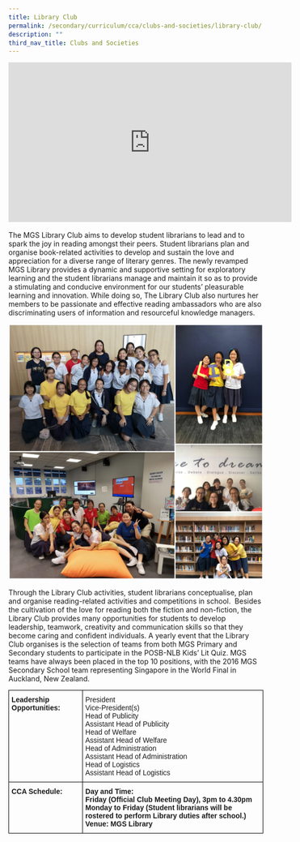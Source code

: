 ```yaml
---
title: Library Club
permalink: /secondary/curriculum/cca/clubs-and-societies/library-club/
description: ""
third_nav_title: Clubs and Societies
---
```




<iframe width="560" height="315" src="https://www.youtube.com/embed/EC9-QFa5AQU" title="YouTube video player" frameborder="0" allow="accelerometer; autoplay; clipboard-write; encrypted-media; gyroscope; picture-in-picture" allowfullscreen></iframe>

The MGS Library Club aims to develop student librarians to lead and to spark the joy in reading amongst their peers. Student librarians plan and organise book-related activities to develop and sustain the love and appreciation for a diverse range of literary genres. The newly revamped MGS Library provides a dynamic and supportive setting for exploratory learning and the student librarians manage and maintain it so as to provide a stimulating and conducive environment for our students’ pleasurable learning and innovation. While doing so, The Library Club also nurtures her members to be passionate and effective reading ambassadors who are also discriminating users of information and resourceful knowledge managers.

![](/images/library.jpg)

Through the Library Club activities, student librarians conceptualise, plan and organise reading-related activities and competitions in school.  Besides the cultivation of the love for reading both the fiction and non-fiction, the Library Club provides many opportunities for students to develop leadership, teamwork, creativity and communication skills so that they become caring and confident individuals. A yearly event that the Library Club organises is the selection of teams from both MGS Primary and Secondary students to participate in the POSB-NLB Kids’ Lit Quiz. MGS teams have always been placed in the top 10 positions, with the 2016 MGS Secondary School team representing Singapore in the World Final in Auckland, New Zealand.

<style type="text/css">
.tg  {border-collapse:collapse;border-spacing:0;}
.tg td{border-color:black;border-style:solid;border-width:1px;font-family:Arial, sans-serif;font-size:14px;
  overflow:hidden;padding:10px 5px;word-break:normal;}
.tg th{border-color:black;border-style:solid;border-width:1px;font-family:Arial, sans-serif;font-size:14px;
  font-weight:normal;overflow:hidden;padding:10px 5px;word-break:normal;}
.tg .tg-1wig{font-weight:bold;text-align:left;vertical-align:top}
.tg .tg-0lax{text-align:left;vertical-align:top}
</style>
<table class="tg">
<thead>
  <tr>
    <th class="tg-1wig">Leadership Opportunities:</th>
    <th class="tg-0lax">President <br>Vice-President(s) <br>Head of Publicity <br>Assistant Head of Publicity <br>Head of Welfare <br>Assistant Head of Welfare <br>Head of Administration <br>Assistant Head of Administration <br>Head of Logistics <br>Assistant Head of Logistics</th>
  </tr>
</thead>
<tbody>
  <tr>
    <td class="tg-1wig">CCA Schedule:</td>
    <td class="tg-1wig">Day and Time:  <br>Friday (Official Club Meeting Day), 3pm to 4.30pm  <br>Monday to Friday (Student librarians will be rostered to perform Library duties after school.)  <br>Venue: MGS Library</td>
  </tr>
</tbody>
</table>